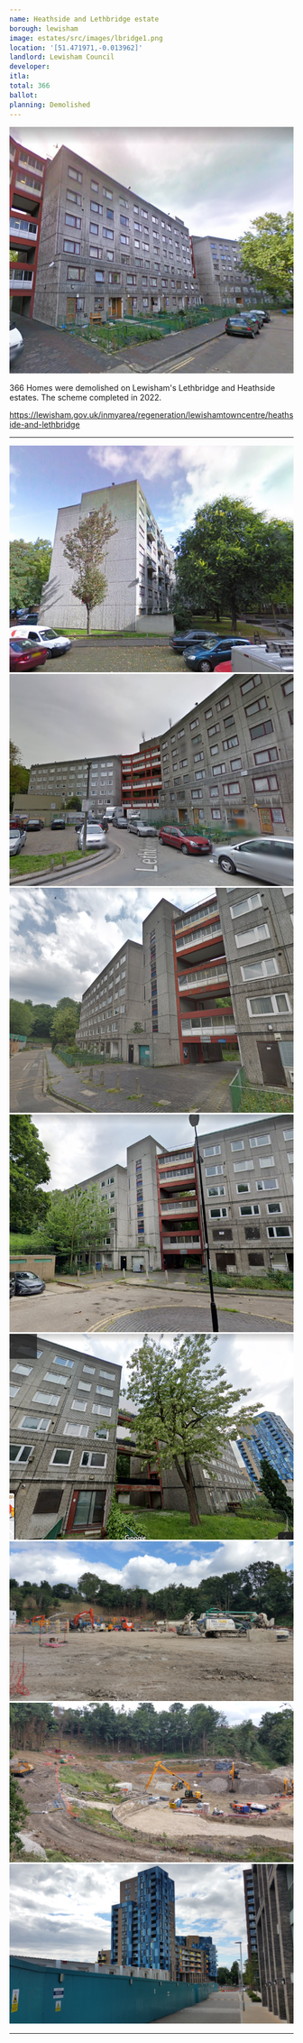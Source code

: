 ```yaml
---
name: Heathside and Lethbridge estate 
borough: lewisham
image: estates/src/images/lbridge1.png
location: '[51.471971,-0.013962]'
landlord: Lewisham Council
developer:
itla:
total: 366
ballot:
planning: Demolished
---
```

![Lethbridge estate](../estates/src/images/lbridge1.png)

366 Homes were demolished on Lewisham's Lethbridge and Heathside estates.
The scheme completed in 2022.

https://lewisham.gov.uk/inmyarea/regeneration/lewishamtowncentre/heathside-and-lethbridge

---

  ![Lethbridge estate](../estates/src/images/lbridge2.png)
  ![Lethbridge estate](../estates/src/images/lbridge3.png)
  ![Lethbridge estate](../estates/src/images/lbridge4.png)
  ![Lethbridge estate](../estates/src/images/lbridge5.png)
  ![Lethbridge estate](../estates/src/images/lbridge6.png)
  ![Lethbridge estate](../estates/src/images/lbridge7.jpg)
  ![Lethbridge estate](../estates/src/images/lbridge8.jpg)
  ![Lethbridge estate](../estates/src/images/lbridge9.jpg)

---

<!------------THE CODE BELOW RENDERS THE MAP - DO NOT EDIT! ---------------------------->

<div id="map" style="width: 100%; height: 400px;"></div>

<script>
  var map = L.map('map').setView({{ location }}, 13);
  L.tileLayer('https://tile.openstreetmap.org/{z}/{x}/{y}.png', {
  maxZoom: 19,
attribution: '&copy; <a href="http://www.openstreetmap.org/copyright">OpenStreetMap</a>'
}).addTo(map);
var circle = L.circle({{ location }}, {
    color: 'red',
    fillColor: '#f03',
    fillOpacity: 0.5,
    radius: 500
}).addTo(map);
</script>

---